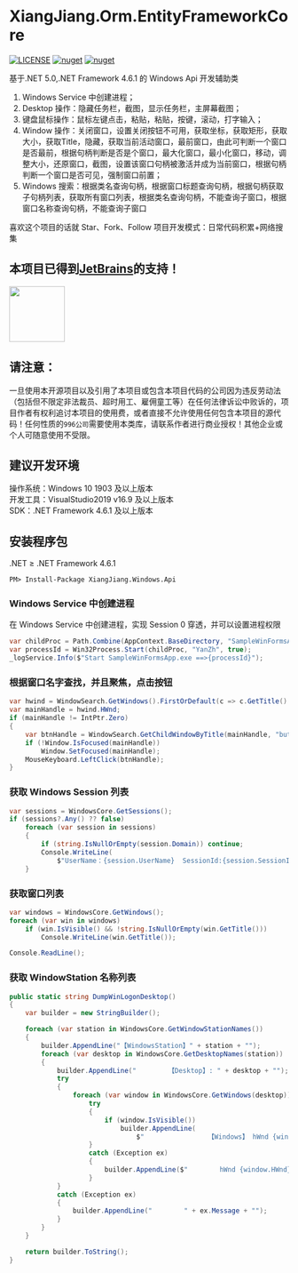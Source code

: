 # XiangJiang.Orm.EntityFrameworkCore

[![LICENSE](https://img.shields.io/badge/license-Anti%20996-blue.svg)](https://github.com/996icu/996.ICU/blob/master/LICENSE) [![nuget](https://img.shields.io/nuget/v/XiangJiang.Windows.Api.svg)](https://www.nuget.org/packages/XiangJiang.Windows.Api) [![nuget](https://img.shields.io/nuget/dt/XiangJiang.Windows.Api.svg)](https://www.nuget.org/packages/XiangJiang.Windows.Api)

基于.NET 5.0,.NET Framework 4.6.1 的 Windows Api 开发辅助类

1. Windows Service 中创建进程；
2. Desktop 操作：隐藏任务栏，截图，显示任务栏，主屏幕截图；
3. 键盘鼠标操作：鼠标左键点击，粘贴，粘贴，按键，滚动，打字输入；
4. Window 操作：关闭窗口，设置关闭按钮不可用，获取坐标，获取矩形，获取大小，获取Title，隐藏，获取当前活动窗口，最前窗口，由此可判断一个窗口是否最前，根据句柄判断是否是个窗口，最大化窗口，最小化窗口，移动，调整大小，还原窗口，截图，设置该窗口句柄被激活并成为当前窗口，根据句柄判断一个窗口是否可见，强制窗口前置；
5. Windows 搜索：根据类名查询句柄，根据窗口标题查询句柄，根据句柄获取子句柄列表，获取所有窗口列表，根据类名查询句柄，不能查询子窗口，根据窗口名称查询句柄，不能查询子窗口

喜欢这个项目的话就 Star、Fork、Follow
项目开发模式：日常代码积累+网络搜集

## 本项目已得到[JetBrains](https://www.jetbrains.com/shop/eform/opensource)的支持！

<img src="https://www.jetbrains.com/shop/static/images/jetbrains-logo-inv.svg" height="100">

## 请注意：

一旦使用本开源项目以及引用了本项目或包含本项目代码的公司因为违反劳动法（包括但不限定非法裁员、超时用工、雇佣童工等）在任何法律诉讼中败诉的，项目作者有权利追讨本项目的使用费，或者直接不允许使用任何包含本项目的源代码！任何性质的`996公司`需要使用本类库，请联系作者进行商业授权！其他企业或个人可随意使用不受限。

## 建议开发环境

操作系统：Windows 10 1903 及以上版本  
开发工具：VisualStudio2019 v16.9 及以上版本  
SDK：.NET Framework 4.6.1 及以上版本

## 安装程序包

.NET ≥ .NET Framework 4.6.1

```shell
PM> Install-Package XiangJiang.Windows.Api
```

### Windows Service 中创建进程

在 Windows Service 中创建进程，实现 Session 0 穿透，并可以设置进程权限

```csharp
var childProc = Path.Combine(AppContext.BaseDirectory, "SampleWinFormsApp.exe");
var processId = Win32Process.Start(childProc, "YanZh", true);
_logService.Info($"Start SampleWinFormsApp.exe ==>{processId}");
```

### 根据窗口名字查找，并且聚焦，点击按钮

```csharp
var hwind = WindowSearch.GetWindows().FirstOrDefault(c => c.GetTitle() == "Form1");
var mainHandle = hwind.HWnd;
if (mainHandle != IntPtr.Zero)
{
    var btnHandle = WindowSearch.GetChildWindowByTitle(mainHandle, "button1");
    if (!Window.IsFocused(mainHandle))
        Window.SetFocused(mainHandle);
    MouseKeyboard.LeftClick(btnHandle);
}
```

### 获取 Windows Session 列表

```csharp
var sessions = WindowsCore.GetSessions();
if (sessions?.Any() ?? false)
    foreach (var session in sessions)
    {
        if (string.IsNullOrEmpty(session.Domain)) continue;
        Console.WriteLine(
            $"UserName：{session.UserName}  SessionId:{session.SessionId} State:{session.ConnectionState}");
    }
```

### 获取窗口列表

```csharp
var windows = WindowsCore.GetWindows();
foreach (var win in windows)
    if (win.IsVisible() && !string.IsNullOrEmpty(win.GetTitle()))
        Console.WriteLine(win.GetTitle());

Console.ReadLine();
```

### 获取 WindowStation 名称列表

```csharp
public static string DumpWinLogonDesktop()
{
    var builder = new StringBuilder();

    foreach (var station in WindowsCore.GetWindowStationNames())
    {
        builder.AppendLine("【WindowsStation】" + station + "");
        foreach (var desktop in WindowsCore.GetDesktopNames(station))
        {
            builder.AppendLine("        【Desktop】: " + desktop + "");
            try
            {
                foreach (var window in WindowsCore.GetWindows(desktop))
                    try
                    {
                        if (window.IsVisible())
                            builder.AppendLine(
                                $"                【Windows】 hWnd {window.HWnd}: Class={window.GetClassName()}, Text={window.GetTitle()}");
                    }
                    catch (Exception ex)
                    {
                        builder.AppendLine($"        hWnd {window.HWnd} Error: {ex.Message}\r\n");
                    }
            }
            catch (Exception ex)
            {
                builder.AppendLine("        " + ex.Message + "");
            }
        }
    }

    return builder.ToString();
}
```
